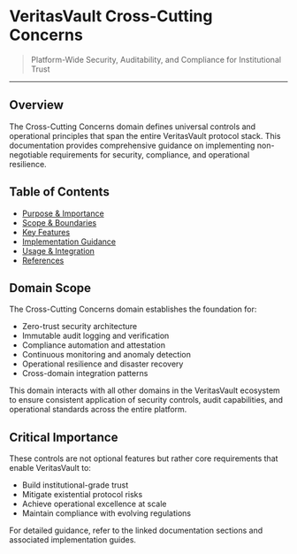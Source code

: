 # VeritasVault Cross-Cutting Concerns

> Platform-Wide Security, Auditability, and Compliance for Institutional Trust

---

## Overview

The Cross-Cutting Concerns domain defines universal controls and operational principles that span the entire VeritasVault protocol stack. This documentation provides comprehensive guidance on implementing non-negotiable requirements for security, compliance, and operational resilience.

## Table of Contents

* [Purpose & Importance](./purpose-importance.md)
* [Scope & Boundaries](./scope-boundaries.md)
* [Key Features](./key-features.md)
* [Implementation Guidance](./implementation-guidance.md)
* [Usage & Integration](./usage-integration.md)
* [References](./references.md)

## Domain Scope

The Cross-Cutting Concerns domain establishes the foundation for:

* Zero-trust security architecture
* Immutable audit logging and verification
* Compliance automation and attestation
* Continuous monitoring and anomaly detection
* Operational resilience and disaster recovery
* Cross-domain integration patterns

This domain interacts with all other domains in the VeritasVault ecosystem to ensure consistent application of security controls, audit capabilities, and operational standards across the entire platform.

## Critical Importance

These controls are not optional features but rather core requirements that enable VeritasVault to:

* Build institutional-grade trust
* Mitigate existential protocol risks
* Achieve operational excellence at scale
* Maintain compliance with evolving regulations

For detailed guidance, refer to the linked documentation sections and associated implementation guides.